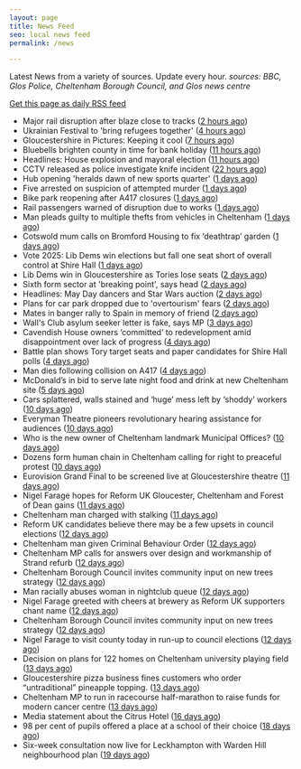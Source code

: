 ```yaml
---
layout: page
title: News Feed
seo: local news feed
permalink: /news

---
```


Latest News from a variety of sources. Update every hour.
_sources: BBC, Glos Police, Cheltenham Borough Council, and Glos news centre_

[Get this page as daily RSS feed](/daily.rss)

<!-- news_marker starts -->
- Major rail disruption after blaze close to tracks ([2 hours ago](https://www.bbc.com/news/articles/cjew5q07n7go))
- Ukrainian Festival to 'bring refugees together' ([4 hours ago](https://www.bbc.com/news/articles/c4g2qzzvjq0o))
- Gloucestershire in Pictures: Keeping it cool ([7 hours ago](https://www.bbc.com/news/articles/ce8gedxkv0do))
- Bluebells brighten county in time for bank holiday ([11 hours ago](https://www.bbc.com/news/articles/crm3rwy8vj2o))
- Headlines: House explosion and mayoral election ([11 hours ago](https://www.bbc.com/news/articles/c93g20dqq0eo))
- CCTV released as police investigate knife incident ([22 hours ago](https://www.bbc.com/news/articles/cj3x4l61g8xo))
- Hub opening 'heralds dawn of new sports quarter' ([1 days ago](https://www.bbc.com/news/articles/c87p27r02jqo))
- Five arrested on suspicion of attempted murder ([1 days ago](https://www.bbc.com/news/articles/c3evlv8kdkxo))
- Bike park reopening after A417 closures ([1 days ago](https://www.bbc.com/news/articles/ceqre24yew9o))
- Rail passengers warned of disruption due to works ([1 days ago](https://www.bbc.com/news/articles/cde2jdn7k09o))
- Man pleads guilty to multiple thefts from vehicles in Cheltenham ([1 days ago](https://gloucesternewscentre.co.uk/man-pleads-guilty-to-multiple-thefts-from-vehicles-in-cheltenham/))
- Cotswold mum calls on Bromford Housing to fix ‘deathtrap’ garden ([1 days ago](https://gloucesternewscentre.co.uk/cotswold-mum-calls-on-bromford-housing-to-fix-deathtrap-garden/))
- Vote 2025: Lib Dems win elections but fall one seat short of overall control at Shire Hall ([1 days ago](https://gloucesternewscentre.co.uk/vote-2025-lib-dems-win-elections-but-fall-one-seat-short-of-overall-control-at-shire-hall/))
- Lib Dems win in Gloucestershire as Tories lose seats ([2 days ago](https://www.bbc.com/news/articles/cd6j8e8ej6xo))
- Sixth form sector at 'breaking point', says head ([2 days ago](https://www.bbc.com/news/articles/c4gr7lkmkzjo))
- Headlines: May Day dancers and Star Wars auction ([2 days ago](https://www.bbc.com/news/articles/cvg9y17e5rgo))
- Plans for car park dropped due to 'overtourism' fears ([2 days ago](https://www.bbc.com/news/articles/cm2xgzjmk63o))
- Mates in banger rally to Spain in memory of friend ([2 days ago](https://www.bbc.com/news/articles/cx2wv3j4rwwo))
- Wall's Club asylum seeker letter is fake, says MP ([3 days ago](https://www.bbc.com/news/articles/cjwv5dg2n1po))
- Cavendish House owners ‘committed’ to redevelopment amid disappointment over lack of progress ([4 days ago](https://gloucesternewscentre.co.uk/cavendish-house-owners-committed-to-redevelopment-amid-disappointment-over-lack-of-progress/))
- Battle plan shows Tory target seats and paper candidates for Shire Hall polls ([4 days ago](https://gloucesternewscentre.co.uk/battle-plan-shows-tory-target-seats-and-paper-candidates-for-shire-hall-polls/))
- Man dies following collision on A417 ([4 days ago](https://gloucesternewscentre.co.uk/man-dies-following-collision-on-a417/))
- McDonald’s in bid to serve late night food and drink at new Cheltenham site ([5 days ago](https://gloucesternewscentre.co.uk/mcdonalds-in-bid-to-serve-late-night-food-and-drink-at-new-cheltenham-site/))
- Cars splattered, walls stained and ‘huge’ mess left by ‘shoddy’ workers ([10 days ago](https://gloucesternewscentre.co.uk/cars-splattered-walls-stained-and-huge-mess-left-by-shoddy-workers/))
- Everyman Theatre pioneers revolutionary hearing assistance for audiences ([10 days ago](https://gloucesternewscentre.co.uk/everyman-theatre-pioneers-revolutionary-hearing-assistance-for-audiences/))
- Who is the new owner of Cheltenham landmark Municipal Offices? ([10 days ago](https://gloucesternewscentre.co.uk/who-is-the-new-owner-of-cheltenham-landmark-municipal-offices/))
- Dozens form human chain in Cheltenham calling for right to preaceful protest ([10 days ago](https://gloucesternewscentre.co.uk/dozens-form-human-chain-in-cheltenham-calling-for-right-to-preaceful-protest/))
- Eurovision Grand Final to be screened live at Gloucestershire theatre ([11 days ago](https://gloucesternewscentre.co.uk/eurovision-grand-final-to-be-screened-live-at-gloucestershire-theatre/))
- Nigel Farage hopes for Reform UK Gloucester, Cheltenham and Forest of Dean gains ([11 days ago](https://gloucesternewscentre.co.uk/nigel-farage-hopes-for-reform-uk-gloucester-cheltenham-and-forest-of-dean-gains/))
- Cheltenham man charged with stalking ([11 days ago](https://gloucesternewscentre.co.uk/cheltenham-man-charged-with-stalking/))
- Reform UK candidates believe there may be a few upsets in council elections ([12 days ago](https://gloucesternewscentre.co.uk/reform-uk-candidates-believe-there-may-be-a-few-upsets-in-council-elections/))
- Cheltenham man given Criminal Behaviour Order ([12 days ago](https://gloucesternewscentre.co.uk/cheltenham-man-given-criminal-behaviour-order/))
- Cheltenham MP calls for answers over design and workmanship of Strand refurb ([12 days ago](https://gloucesternewscentre.co.uk/cheltenham-mp-calls-for-answers-over-design-and-workmanship-of-strand-refurb/))
- Cheltenham Borough Council invites community input on new trees strategy ([12 days ago](https://gloucesternewscentre.co.uk/cheltenham-borough-council-invites-community-input-on-new-trees-strategy/))
- Man racially abuses woman in nightclub queue ([12 days ago](https://gloucesternewscentre.co.uk/man-racially-abuses-woman-in-nightclub-queue/))
- Nigel Farage greeted with cheers at brewery as Reform UK supporters chant name ([12 days ago](https://gloucesternewscentre.co.uk/nigel-farage-greeted-with-cheers-at-brewery-as-reform-uk-supporters-chant-name/))
- Cheltenham Borough Council invites community input on new trees strategy ([12 days ago](https://www.cheltenham.gov.uk/news/article/3005/cheltenham_borough_council_invites_community_input_on_new_trees_strategy))
- Nigel Farage to visit county today in run-up to council elections ([12 days ago](https://gloucesternewscentre.co.uk/nigel-farage-to-visit-county-today-in-run-up-to-council-elections/))
- Decision on plans for 122 homes on Cheltenham university playing field ([13 days ago](https://gloucesternewscentre.co.uk/decision-on-plans-for-122-homes-on-cheltenham-university-playing-field/))
- Gloucestershire pizza business fines customers who order “untraditional” pineapple topping. ([13 days ago](https://gloucesternewscentre.co.uk/gloucestershire-pizza-business-fines-customers-who-order-untraditional-pineapple-topping/))
- Cheltenham MP to run in racecourse half-marathon to raise funds for modern cancer centre ([13 days ago](https://gloucesternewscentre.co.uk/cheltenham-mp-to-run-in-racecourse-half-marathon-to-raise-funds-for-modern-cancer-centre/))
- Media statement about the Citrus Hotel ([16 days ago](https://www.cheltenham.gov.uk/news/article/3004/media_statement_about_the_citrus_hotel))
- 98 per cent of pupils offered a place at a school of their choice ([18 days ago](https://gloucesternewscentre.co.uk/98-per-cent-of-pupils-offered-a-place-at-a-school-of-their-choice/))
- Six-week consultation now live for Leckhampton with Warden Hill neighbourhood plan ([19 days ago](https://www.cheltenham.gov.uk/news/article/3003/six-week_consultation_now_live_for_leckhampton_with_warden_hill_neighbourhood_plan))

<!-- news_marker ends -->
